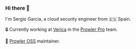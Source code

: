 ### Hi there 👋

I'm Sergio Garcia, a cloud security engineer from 🇪🇸 Spain.

🔒  Currently working at [Verica](https://verica.io) in the [Prowler Pro](https://prowler.pro) team.

🔭 [Prowler OSS](https://github.com/prowler-cloud/prowler) maintainer.

